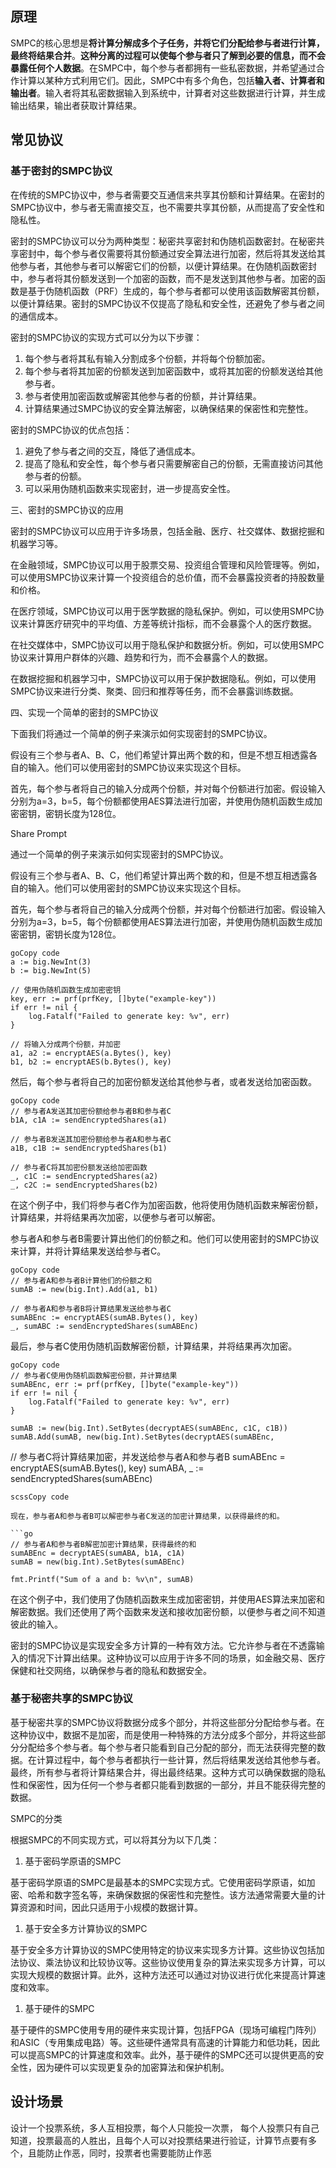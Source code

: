 ## 原理

SMPC的核心思想是**将计算分解成多个子任务，并将它们分配给参与者进行计算，最终将结果合并**。**这种分离的过程可以使每个参与者只了解到必要的信息，而不会暴露任何个人数据**。在SMPC中，每个参与者都拥有一些私密数据，并希望通过合作计算以某种方式利用它们。因此，SMPC中有多个角色，包括**输入者、计算者和输出者**。输入者将其私密数据输入到系统中，计算者对这些数据进行计算，并生成输出结果，输出者获取计算结果。

## 常见协议

### 基于密封的SMPC协议

在传统的SMPC协议中，参与者需要交互通信来共享其份额和计算结果。在密封的SMPC协议中，参与者无需直接交互，也不需要共享其份额，从而提高了安全性和隐私性。

密封的SMPC协议可以分为两种类型：秘密共享密封和伪随机函数密封。在秘密共享密封中，每个参与者仅需要将其份额通过安全算法进行加密，然后将其发送给其他参与者，其他参与者可以解密它们的份额，以便计算结果。在伪随机函数密封中，参与者将其份额发送到一个加密的函数，而不是发送到其他参与者。加密的函数是基于伪随机函数（PRF）生成的，每个参与者都可以使用该函数解密其份额，以便计算结果。密封的SMPC协议不仅提高了隐私和安全性，还避免了参与者之间的通信成本。

密封的SMPC协议的实现方式可以分为以下步骤：

1. 每个参与者将其私有输入分割成多个份额，并将每个份额加密。
2. 每个参与者将其加密的份额发送到加密函数中，或将其加密的份额发送给其他参与者。
3. 参与者使用加密函数或解密其他参与者的份额，并计算结果。
4. 计算结果通过SMPC协议的安全算法解密，以确保结果的保密性和完整性。

密封的SMPC协议的优点包括：

1. 避免了参与者之间的交互，降低了通信成本。
2. 提高了隐私和安全性，每个参与者只需要解密自己的份额，无需直接访问其他参与者的份额。
3. 可以采用伪随机函数来实现密封，进一步提高安全性。

三、密封的SMPC协议的应用

密封的SMPC协议可以应用于许多场景，包括金融、医疗、社交媒体、数据挖掘和机器学习等。

在金融领域，SMPC协议可以用于股票交易、投资组合管理和风险管理等。例如，可以使用SMPC协议来计算一个投资组合的总价值，而不会暴露投资者的持股数量和价格。

在医疗领域，SMPC协议可以用于医学数据的隐私保护。例如，可以使用SMPC协议来计算医疗研究中的平均值、方差等统计指标，而不会暴露个人的医疗数据。

在社交媒体中，SMPC协议可以用于隐私保护和数据分析。例如，可以使用SMPC协议来计算用户群体的兴趣、趋势和行为，而不会暴露个人的数据。

在数据挖掘和机器学习中，SMPC协议可以用于保护数据隐私。例如，可以使用SMPC协议来进行分类、聚类、回归和推荐等任务，而不会暴露训练数据。

四、实现一个简单的密封的SMPC协议

下面我们将通过一个简单的例子来演示如何实现密封的SMPC协议。

假设有三个参与者A、B、C，他们希望计算出两个数的和，但是不想互相透露各自的输入。他们可以使用密封的SMPC协议来实现这个目标。

首先，每个参与者将自己的输入分成两个份额，并对每个份额进行加密。假设输入分别为a=3，b=5，每个份额都使用AES算法进行加密，并使用伪随机函数生成加密密钥，密钥长度为128位。



Share Prompt





通过一个简单的例子来演示如何实现密封的SMPC协议。

假设有三个参与者A、B、C，他们希望计算出两个数的和，但是不想互相透露各自的输入。他们可以使用密封的SMPC协议来实现这个目标。

首先，每个参与者将自己的输入分成两个份额，并对每个份额进行加密。假设输入分别为a=3，b=5，每个份额都使用AES算法进行加密，并使用伪随机函数生成加密密钥，密钥长度为128位。

```
goCopy code
a := big.NewInt(3)
b := big.NewInt(5)

// 使用伪随机函数生成加密密钥
key, err := prf(prfKey, []byte("example-key"))
if err != nil {
    log.Fatalf("Failed to generate key: %v", err)
}

// 将输入分成两个份额，并加密
a1, a2 := encryptAES(a.Bytes(), key)
b1, b2 := encryptAES(b.Bytes(), key)
```

然后，每个参与者将自己的加密份额发送给其他参与者，或者发送给加密函数。

```
goCopy code
// 参与者A发送其加密份额给参与者B和参与者C
b1A, c1A := sendEncryptedShares(a1)

// 参与者B发送其加密份额给参与者A和参与者C
a1B, c1B := sendEncryptedShares(b1)

// 参与者C将其加密份额发送给加密函数
_, c1C := sendEncryptedShares(a2)
_, c2C := sendEncryptedShares(b2)
```

在这个例子中，我们将参与者C作为加密函数，他将使用伪随机函数来解密份额，计算结果，并将结果再次加密，以便参与者可以解密。

参与者A和参与者B需要计算出他们的份额之和。他们可以使用密封的SMPC协议来计算，并将计算结果发送给参与者C。

```
goCopy code
// 参与者A和参与者B计算他们的份额之和
sumAB := new(big.Int).Add(a1, b1)

// 参与者A和参与者B将计算结果发送给参与者C
sumABEnc := encryptAES(sumAB.Bytes(), key)
_, sumABC := sendEncryptedShares(sumABEnc)
```

最后，参与者C使用伪随机函数解密份额，计算结果，并将结果再次加密。

```
goCopy code
// 参与者C使用伪随机函数解密份额，并计算结果
sumABEnc, err := prf(prfKey, []byte("example-key"))
if err != nil {
    log.Fatalf("Failed to generate key: %v", err)
}

sumAB := new(big.Int).SetBytes(decryptAES(sumABEnc, c1C, c1B))
sumAB.Add(sumAB, new(big.Int).SetBytes(decryptAES(sumABEnc,
```

// 参与者C将计算结果加密，并发送给参与者A和参与者B sumABEnc = encryptAES(sumAB.Bytes(), key) sumABA, _ := sendEncryptedShares(sumABEnc)

```
scssCopy code

现在，参与者A和参与者B可以解密参与者C发送的加密计算结果，以获得最终的和。

```go
// 参与者A和参与者B解密加密计算结果，获得最终的和
sumABEnc = decryptAES(sumABA, b1A, c1A)
sumAB = new(big.Int).SetBytes(sumABEnc)

fmt.Printf("Sum of a and b: %v\n", sumAB)   
```

在这个例子中，我们使用了伪随机函数来生成加密密钥，并使用AES算法来加密和解密数据。我们还使用了两个函数来发送和接收加密份额，以便参与者之间不知道彼此的输入。

密封的SMPC协议是实现安全多方计算的一种有效方法。它允许参与者在不透露输入的情况下计算出结果。这种协议可以应用于许多不同的场景，如金融交易、医疗保健和社交网络，以确保参与者的隐私和数据安全。



### 基于秘密共享的SMPC协议

基于秘密共享的SMPC协议将数据分成多个部分，并将这些部分分配给参与者。在这种协议中，数据不是加密，而是使用一种特殊的方法分成多个部分，并将这些部分分配给多个参与者。每个参与者只能看到自己分配的部分，而无法获得完整的数据。在计算过程中，每个参与者都执行一些计算，然后将结果发送给其他参与者。最终，所有参与者将计算结果合并，得出最终结果。这种方式可以确保数据的隐私性和保密性，因为任何一个参与者都只能看到数据的一部分，并且不能获得完整的数据。



SMPC的分类

根据SMPC的不同实现方式，可以将其分为以下几类：

1. 基于密码学原语的SMPC

基于密码学原语的SMPC是最基本的SMPC实现方式。它使用密码学原语，如加密、哈希和数字签名等，来确保数据的保密性和完整性。该方法通常需要大量的计算资源和时间，因此只适用于小规模的数据计算。

1. 基于安全多方计算协议的SMPC

基于安全多方计算协议的SMPC使用特定的协议来实现多方计算。这些协议包括加法协议、乘法协议和比较协议等。这些协议使用复杂的算法来实现多方计算，可以实现大规模的数据计算。此外，这种方法还可以通过对协议进行优化来提高计算速度和效率。

1. 基于硬件的SMPC

基于硬件的SMPC使用专用的硬件来实现计算，包括FPGA（现场可编程门阵列）和ASIC（专用集成电路）等。这些硬件通常具有高速的计算能力和低功耗，因此可以提高SMPC的计算速度和效率。此外，基于硬件的SMPC还可以提供更高的安全性，因为硬件可以实现更复杂的加密算法和保护机制。





## 设计场景

设计一个投票系统，多人互相投票，每个人只能投一次票， 每个人投票只有自己知道，投票最高的人胜出，且每个人可以对投票结果进行验证，计算节点要有多个，且能防止作恶，同时，投票者也需要能防止作恶